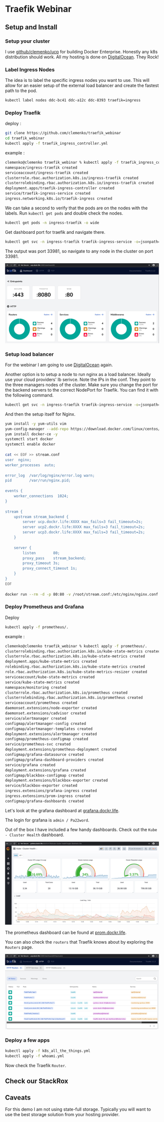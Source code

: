 # Traefik Webinar

## Setup and Install

### Setup your cluster

I use [github/clemenko/ucp](https://github.com/clemenko/ucp) for building Docker Enterprise. Honestly any k8s distribution should work. All my hosting is done on [DigitalOcean](http://digitlocean.com). They Rock!

### Label Ingress Nodes

The idea is to label the specific ingress nodes you want to use. This will allow for an easier setup of the external load balancer and create the fastest path to the pod.

```bash
kubectl label nodes ddc-bc41 ddc-a12c ddc-8393 traefik=ingress
```

### Deploy Traefik

deploy :

```bash
git clone https://github.com/clemenko/traefik_webinar
cd traefik_webinar
kubectl apply -f traefik_ingress_controller.yml
```

example :

```bash
clemenko@clemenko traefik_webinar % kubectl apply -f traefik_ingress_controller.yml
namespace/ingress-traefik created
serviceaccount/ingress-traefik created
clusterrole.rbac.authorization.k8s.io/ingress-traefik created
clusterrolebinding.rbac.authorization.k8s.io/ingress-traefik created
deployment.apps/traefik-ingress-controller created
service/traefik-ingress-service created
ingress.networking.k8s.io/traefik-ingress created
```

We can take a second to verify that the pods are on the nodes with the labels. Run `kubectl get pods` and double check the nodes.

```bash
kubectl get pods -n ingress-traefik -o wide
```

Get dashboard port for traefik and navigate there.

```bash
kubectl get svc -n ingress-traefik traefik-ingress-service -o=jsonpath='{.spec.ports[?(@.port==8080)].nodePort}'; echo ""
```

The output was port 33981, so navigate to any node in the cluster on port 33981.

![dashboard](imgs/dashboard.jpg)

### Setup load balancer

For the webinar I am going to use [DigitalOcean](http://digitlocean.com) again.

Another option is to setup a node to run nginx as a load balancer. Ideally use your cloud providers' lb serivce. Note the IPs in the conf. They point to the three managers nodes of the cluster. Make sure you change the port for the backend servers to the correct NodePort for Traefik. You can find it with the following command.

```bash
kubectl get svc -n ingress-traefik traefik-ingress-service -o=jsonpath='{.spec.ports[?(@.port==80)].nodePort}'; echo ""
```

And then the setup itself for Nginx.

```bash
yum install -y yum-utils vim
yum-config-manager --add-repo https://download.docker.com/linux/centos/docker-ce.repo
yum install docker-ce -y
systemctl start docker
systemctl enable docker

cat << EOF >> stream.conf
user  nginx;
worker_processes  auto;

error_log  /var/log/nginx/error.log warn;
pid        /var/run/nginx.pid;

events {
    worker_connections  1024;
}

stream {
    upstream stream_backend {
        server ucp.dockr.life:XXXX max_fails=3 fail_timeout=2s;
        server ucp2.dockr.life:XXXX max_fails=3 fail_timeout=2s;
        server ucp3.dockr.life:XXXX max_fails=3 fail_timeout=2s;
    }

    server {
        listen        80;
        proxy_pass    stream_backend;
        proxy_timeout 3s;
        proxy_connect_timeout 1s;
    }
}
EOF

docker run --rm -d -p 80:80 -v /root/stream.conf:/etc/nginx/nginx.conf:ro nginx:alpine
```

### Deploy Prometheus and Grafana

Deploy

```bash
kubectl apply -f prometheus/.
```

example :

```bash
clemenko@clemenko traefik_webinar % kubectl apply -f prometheus/. 
clusterrolebinding.rbac.authorization.k8s.io/kube-state-metrics created
clusterrole.rbac.authorization.k8s.io/kube-state-metrics created
deployment.apps/kube-state-metrics created
rolebinding.rbac.authorization.k8s.io/kube-state-metrics created
role.rbac.authorization.k8s.io/kube-state-metrics-resizer created
serviceaccount/kube-state-metrics created
service/kube-state-metrics created
namespace/monitoring created
clusterrole.rbac.authorization.k8s.io/prometheus created
clusterrolebinding.rbac.authorization.k8s.io/prometheus created
serviceaccount/prometheus created
daemonset.extensions/node-exporter created
daemonset.extensions/cadvisor created
service/alertmanager created
configmap/alertmanager-config created
configmap/alertmanager-templates created
deployment.extensions/alertmanager created
configmap/prometheus-configmap created
service/prometheus-svc created
deployment.extensions/prometheus-deployment created
configmap/grafana-datasource created
configmap/grafana-dashboard-providers created
service/grafana created
deployment.extensions/grafana created
configmap/blackbox-configmap created
deployment.extensions/blackbox-exporter created
service/blackbox-exporter created
ingress.extensions/grafana-ingress created
ingress.extensions/prom-ingress created
configmap/grafana-dashboards created
```

Let's look at the grafana dashboard at [grafana.dockr.life](grafana.dockr.life).

The login for grafana is `admin / Pa22word`.

Out of the box I have included a few handy dashboards. Check out the `Kube - Cluster Health` dashboard.

![grafana](imgs/grafana.jpg)

The prometheus dashboard can be found at [prom.dockr.life](prom.dockr.life).

You can also check the `routers` that Traefik knows about by exploring the `Routers` page.

![routers](imgs/routers.jpg)

### Deploy a few apps

```bash
kubectl apply -f k8s_all_the_things.yml
kubectl apply -f whoami.yml
```

Now check the Traefik `Router`.

## Check our StackRox

## Caveats

For this demo I am not using state-full storage. Typically you will want to use the best storage solution from your hosting provider.
